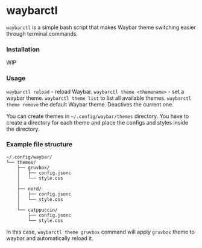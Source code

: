 # waybarctl

``waybarctl`` is a simple bash script that makes Waybar theme switching easier through terminal commands.

### Installation
WIP

### Usage

``waybarctl reload`` - reload Waybar.
``waybarctl theme <themename>`` - set a waybar theme.
``waybarctl theme list`` to list all available themes.
``waybarctl theme remove`` the default Waybar theme. Deactives the current one.

You can create themes in ``~/.config/waybar/themes`` directory.
You have to create a directory for each theme and place the configs and styles inside the directory.

### Example file structure
```
~/.config/waybar/
└── themes/
    ├── gruvbox/
    │   ├── config.jsonc
    │   └── style.css
    │
    ├── nord/
    │   ├── config.jsonc
    │   └── style.css
    │
    └── catppuccin/
        ├── config.jsonc
        └── style.css
```
In this case, ``waybarctl theme gruvbox`` command will apply ``gruvbox`` theme to waybar and automatically reload it.
